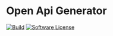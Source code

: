 # Open Api Generator

[![Build](https://github.com/Speicher210/open-api-generator/workflows/Build/badge.svg)](https://github.com/Speicher210/open-api-generator/actions?query=workflow%3ABuild+branch%3Amaster)
[![Software License](https://img.shields.io/badge/license-MIT-brightgreen.svg?style=flat-square)](LICENSE.md)
